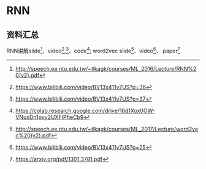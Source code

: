 # RNN

## 资料汇总

RNN讲解slide[^1]、video[^2],[^3]、code[^4]; word2vec slide[^5]、video[^6]、 paper[^7]



[^1]: http://speech.ee.ntu.edu.tw/~tlkagk/courses/ML_2016/Lecture/RNN%20(v2).pdf
[^2]: https://www.bilibili.com/video/BV13x411v7US?p=36
[^3]: https://www.bilibili.com/video/BV13x411v7US?p=37
[^4]: https://colab.research.google.com/drive/16d1Xox0OW-VNuxDn1pvy2UXFIPfieCb9
[^5]: http://speech.ee.ntu.edu.tw/~tlkagk/courses/ML_2017/Lecture/word2vec%20(v2).pdf
[^6]: https://www.bilibili.com/video/BV13x411v7US?p=25
[^7]: https://arxiv.org/pdf/1301.3781.pdf